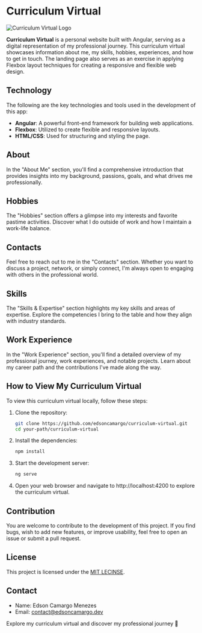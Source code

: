 # Curriculum Virtual

![Curriculum Virtual Logo](./src/assets/images/icon.jpg)

**Curriculum Virtual** is a personal website built with Angular, serving as a digital representation of my professional journey. This curriculum virtual showcases information about me, my skills, hobbies, experiences, and how to get in touch. The landing page also serves as an exercise in applying Flexbox layout techniques for creating a responsive and flexible web design.

## Technology

The following are the key technologies and tools used in the development of this app:

- **Angular**: A powerful front-end framework for building web applications.
- **Flexbox**: Utilized to create flexible and responsive layouts.
- **HTML/CSS**: Used for structuring and styling the page.

## About

In the "About Me" section, you'll find a comprehensive introduction that provides insights into my background, passions, goals, and what drives me professionally.

## Hobbies

The "Hobbies" section offers a glimpse into my interests and favorite pastime activities. Discover what I do outside of work and how I maintain a work-life balance.

## Contacts

Feel free to reach out to me in the "Contacts" section. Whether you want to discuss a project, network, or simply connect, I'm always open to engaging with others in the professional world.

## Skills

The "Skills & Expertise" section highlights my key skills and areas of expertise. Explore the competencies I bring to the table and how they align with industry standards.

## Work Experience

In the "Work Experience" section, you'll find a detailed overview of my professional journey, work experiences, and notable projects. Learn about my career path and the contributions I've made along the way.

## How to View My Curriculum Virtual

To view this curriculum virtual locally, follow these steps:

1. Clone the repository:

   ```bash
   git clone https://github.com/edsoncamargo/curriculum-virtual.git
   cd your-path/curriculum-virtual
   ```

2. Install the dependencies:

   ```bash
   npm install
   ```

3. Start the development server:

   ```bash
   ng serve
   ```

4. Open your web browser and navigate to http://localhost:4200 to explore the curriculum virtual.

## Contribution

You are welcome to contribute to the development of this project. If you find bugs, wish to add new features, or improve usability, feel free to open an issue or submit a pull request.

## License

This project is licensed under the [MIT LECINSE](./LICENSE).

## Contact

- Name: Edson Camargo Menezes
- Email: contact@edsoncamargo.dev

Explore my curriculum virtual and discover my professional journey 🚀
